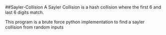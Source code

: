 ##Sayler-Collision
A Sayler Collision is a hash collision where the first 6 and last 6 digits match.

This program is a brute force python implementation to find a sayler collision from random inputs